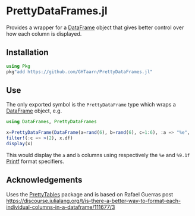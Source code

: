 # PrettyDataFrames.jl

Provides a wrapper for a [DataFrame](https://github.com/JuliaData/DataFrames.jl)
object that gives better control over how each column is displayed.

## Installation
```julia
using Pkg
pkg"add https://github.com/GHTaarn/PrettyDataFrames.jl"
```

## Use

The only exported symbol is the `PrettyDataFrame` type which wraps a
[DataFrame](https://github.com/JuliaData/DataFrames.jl) object, e.g.

```julia
using DataFrames, PrettyDataFrames

x=PrettyDataFrame(DataFrame(a=rand(6), b=rand(6), c=1:6), :a => "%e", :b => "%9.1f")
filter!(:c => >(2), x.df)
display(x)
```

This would display the `a` and `b` columns using respectively the `%e` and
`%9.1f` [Printf](https://docs.julialang.org/en/v1/stdlib/Printf/) format
specifiers.


## Acknowledgements
Uses the [PrettyTables](https://github.com/ronisbr/PrettyTables.jl) package and
is based on Rafael Guerras post
https://discourse.julialang.org/t/is-there-a-better-way-to-format-each-individual-columns-in-a-dataframe/111677/3

